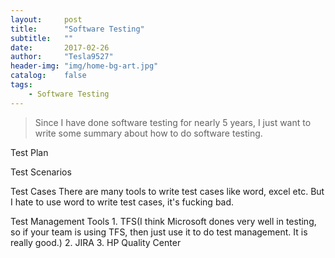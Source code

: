 ```yaml
---
layout:     post
title:      "Software Testing"
subtitle:   ""
date:       2017-02-26
author:     "Tesla9527"
header-img: "img/home-bg-art.jpg"
catalog:    false
tags:
    - Software Testing
---
```

>Since I have done software testing for nearly 5 years, I just want to write some summary about how to do software testing.

Test Plan

Test Scenarios

Test Cases
	There are many tools to write test cases like word, excel etc. But I hate to use word to write test cases, it's fucking bad.

Test Management Tools
	1. TFS(I think Microsoft dones very well in testing, so if your team is using TFS, then just use it to do test management. It is really good.)
	2. JIRA
	3. HP Quality Center
